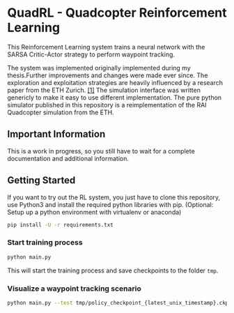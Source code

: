 # QuadRL - Quadcopter Reinforcement Learning

This Reinforcement Learning system trains a neural network with the SARSA Critic-Actor strategy to perform waypoint tracking.

The system was implemented originally implemented during my thesis.Further improvements and changes were made ever since. The exploration and exploitation strategies are heavily influenced by a research paper from the ETH Zurich. [[1]](https://arxiv.org/abs/1707.05110)
The simulation interface was written genericly to make it easy to use different implementation. The pure python simulator published in this repository is a reimplementation of the RAI Quadcopter simulation from the ETH.


## Important Information
This is a work in progress, so you still have to wait for a complete documentation and additional information.

## Getting Started

If you want to try out the RL system, you just have to clone this repository, use Python3 and install the required python libraries with pip. (Optional: Setup up a python environment with virtualenv or anaconda)


```bash
pip install -U -r requirements.txt

```

### Start training process
```bash
python main.py
```
This will start the training process and save checkpoints to the folder `tmp`.


### Visualize a waypoint tracking scenario
```bash
python main.py --test tmp/policy_checkpoint_{latest_unix_timestamp}.ckpt
```
